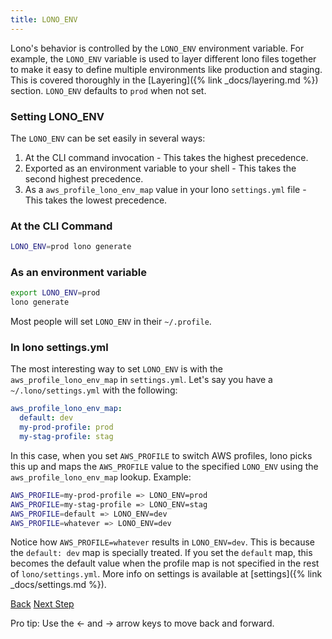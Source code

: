 ```yaml
---
title: LONO_ENV
---
```


Lono's behavior is controlled by the `LONO_ENV` environment variable.  For example, the `LONO_ENV` variable is used to layer different lono files together to make it easy to define multiple environments like production and staging.  This is covered thoroughly in the [Layering]({% link _docs/layering.md %}) section.  `LONO_ENV` defaults to `prod` when not set.

### Setting LONO_ENV

The `LONO_ENV` can be set easily in several ways:

1. At the CLI command invocation - This takes the highest precedence.
2. Exported as an environment variable to your shell - This takes the second highest precedence.
3. As a `aws_profile_lono_env_map` value in your lono `settings.yml` file - This takes the lowest precedence.

### At the CLI Command

```sh
LONO_ENV=prod lono generate
```

### As an environment variable

```sh
export LONO_ENV=prod
lono generate
```

Most people will set `LONO_ENV` in their `~/.profile`.

### In lono settings.yml

The most interesting way to set `LONO_ENV` is with the `aws_profile_lono_env_map` in `settings.yml`.  Let's say you have a `~/.lono/settings.yml` with the following:

```yaml
aws_profile_lono_env_map:
  default: dev
  my-prod-profile: prod
  my-stag-profile: stag
```

In this case, when you set `AWS_PROFILE` to switch AWS profiles, lono picks this up and maps the `AWS_PROFILE` value to the specified `LONO_ENV` using the `aws_profile_lono_env_map` lookup.  Example:

```sh
AWS_PROFILE=my-prod-profile => LONO_ENV=prod
AWS_PROFILE=my-stag-profile => LONO_ENV=stag
AWS_PROFILE=default => LONO_ENV=dev
AWS_PROFILE=whatever => LONO_ENV=dev
```

Notice how `AWS_PROFILE=whatever` results in `LONO_ENV=dev`.  This is because the `default: dev` map is specially treated. If you set the `default` map, this becomes the default value when the profile map is not specified in the rest of `lono/settings.yml`.  More info on settings is available at [settings]({% link _docs/settings.md %}).

<a id="prev" class="btn btn-basic" href="{% link _docs/directory-structure.md %}">Back</a>
<a id="next" class="btn btn-primary" href="{% link _docs/import-template.md %}">Next Step</a>
<p class="keyboard-tip">Pro tip: Use the <- and -> arrow keys to move back and forward.</p>
